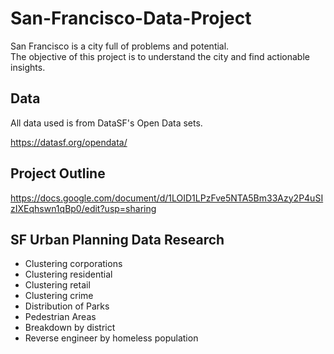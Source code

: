 # San-Francisco-Data-Project
San Francisco is a city full of problems and potential.  
The objective of this project is to understand the city and find actionable insights.

## Data

All data used is from DataSF's Open Data sets.

https://datasf.org/opendata/

## Project Outline
https://docs.google.com/document/d/1LOID1LPzFve5NTA5Bm33Azy2P4uSIzIXEqhswn1qBp0/edit?usp=sharing


## SF Urban Planning Data Research
- Clustering corporations
- Clustering residential
- Clustering retail
- Clustering crime
- Distribution of Parks
- Pedestrian Areas
- Breakdown by district
- Reverse engineer by homeless population

